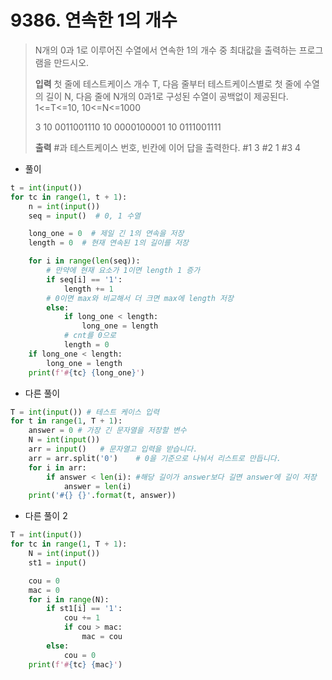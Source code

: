 # 9386. 연속한 1의 개수

> N개의 0과 1로 이루어진 수열에서 연속한 1의 개수 중 최대값을 출력하는 프로그램을 만드시오.
>
> **입력**
> 첫 줄에 테스트케이스 개수 T, 다음 줄부터 테스트케이스별로 첫 줄에 수열의 길이 N, 다음 줄에 N개의 0과1로 구성된 수열이 공백없이 제공된다.
> 1<=T<=10, 10<=N<=1000
>
> 3
> 10
> 0011001110
> 10
> 0000100001
> 10
> 0111001111
>
> **출력**
> \#과 테스트케이스 번호, 빈칸에 이어 답을 출력한다.
> \#1 3
> \#2 1
> \#3 4

- 풀이

```python
t = int(input())
for tc in range(1, t + 1):
    n = int(input())
    seq = input()  # 0, 1 수열

    long_one = 0  # 제일 긴 1의 연속을 저장
    length = 0  # 현재 연속된 1의 길이를 저장

    for i in range(len(seq)):
        # 만약에 현재 요소가 1이면 length 1 증가
        if seq[i] == '1':
            length += 1
        # 0이면 max와 비교해서 더 크면 max에 length 저장
        else:
            if long_one < length:
                long_one = length
            # cnt를 0으로
            length = 0
    if long_one < length:
        long_one = length
    print(f'#{tc} {long_one}')
```

- 다른 풀이

```python
T = int(input()) # 테스트 케이스 입력
for t in range(1, T + 1):
    answer = 0 # 가장 긴 문자열을 저장할 변수
    N = int(input())
    arr = input()   # 문자열고 입력을 받습니다.
    arr = arr.split('0')    # 0을 기준으로 나눠서 리스트로 만듭니다.
    for i in arr:
        if answer < len(i): #해당 길이가 answer보다 길면 answer에 길이 저장
            answer = len(i)
    print('#{} {}'.format(t, answer))
```

- 다른 풀이 2

```python
T = int(input())
for tc in range(1, T + 1):
    N = int(input())
    st1 = input()

    cou = 0
    mac = 0
    for i in range(N):
        if st1[i] == '1':
            cou += 1
            if cou > mac:
                mac = cou
        else:
            cou = 0
    print(f'#{tc} {mac}')
```

